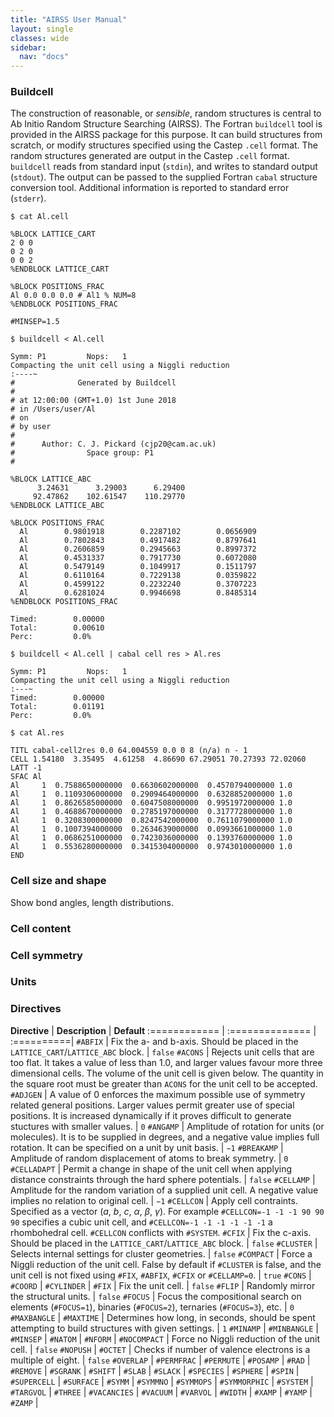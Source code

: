 ```yaml
---
title: "AIRSS User Manual"
layout: single
classes: wide
sidebar:
  nav: "docs"
---
```


### Buildcell

The construction of reasonable, or _sensible_, random structures is central to Ab Initio Random Structure Searching (AIRSS). The Fortran `buildcell` tool is provided in the AIRSS package for this purpose. It can build structures from scratch, or modify structures specified using the Castep `.cell` format. The random structures generated  are output in the Castep `.cell` format. `buildcell` reads from standard input (`stdin`), and writes to standard output (`stdout`). The output can be passed to the supplied Fortran `cabal` structure conversion tool. Additional information is reported to standard error (`stderr`).

```console
$ cat Al.cell

%BLOCK LATTICE_CART
2 0 0
0 2 0
0 0 2
%ENDBLOCK LATTICE_CART

%BLOCK POSITIONS_FRAC
Al 0.0 0.0 0.0 # Al1 % NUM=8
%ENDBLOCK POSITIONS_FRAC

#MINSEP=1.5

$ buildcell < Al.cell

Symm: P1         Nops:   1
Compacting the unit cell using a Niggli reduction
:----~
#              Generated by Buildcell
#
# at 12:00:00 (GMT+1.0) 1st June 2018
# in /Users/user/Al
# on
# by user
#
#      Author: C. J. Pickard (cjp20@cam.ac.uk)
#                Space group: P1
#

%BLOCK LATTICE_ABC
      3.24631      3.29003      6.29400
     92.47862    102.61547    110.29770
%ENDBLOCK LATTICE_ABC

%BLOCK POSITIONS_FRAC
  Al        0.9801918        0.2287102        0.0656909
  Al        0.7802843        0.4917482        0.8797641
  Al        0.2606859        0.2945663        0.8997372
  Al        0.4531337        0.7917730        0.6072080
  Al        0.5479149        0.1049917        0.1511797
  Al        0.6110164        0.7229138        0.0359822
  Al        0.4599122        0.2232240        0.3707223
  Al        0.6281024        0.9946698        0.8485314
%ENDBLOCK POSITIONS_FRAC

Timed:        0.00000
Total:        0.00610
Perc:         0.0%

$ buildcell < Al.cell | cabal cell res > Al.res

Symm: P1         Nops:   1
Compacting the unit cell using a Niggli reduction
:---~
Timed:        0.00000
Total:        0.01191
Perc:         0.0%

$ cat Al.res

TITL cabal-cell2res 0.0 64.004559 0.0 0 8 (n/a) n - 1
CELL 1.54180  3.35495  4.61258  4.86690 67.29051 70.27393 72.02060
LATT -1
SFAC Al
Al     1  0.7588650000000  0.6630602000000  0.4570794000000 1.0
Al     1  0.1109306000000  0.2909464000000  0.6328852000000 1.0
Al     1  0.8626585000000  0.6047508000000  0.9951972000000 1.0
Al     1  0.4688670000000  0.2785197000000  0.3177728000000 1.0
Al     1  0.3208300000000  0.8247542000000  0.7611079000000 1.0
Al     1  0.1007394000000  0.2634639000000  0.0993661000000 1.0
Al     1  0.0686251000000  0.7423036000000  0.1393760000000 1.0
Al     1  0.5536280000000  0.3415304000000  0.9743010000000 1.0
END
```

### Cell size and shape

Show bond angles, length distributions.

### Cell content

### Cell symmetry

### Units

### Directives

**Directive**     | **Description** | **Default**
:============     | :============== | :==========|
`#ABFIX`          | Fix the a- and b-axis. Should be placed in the `LATTICE_CART`/`LATTICE_ABC` block. | `false`
`#ACONS`          | Rejects unit cells that are too flat. It takes a value of less than 1.0, and larger values favour more three dimensional cells. The volume of the unit cell is given below. The quantity in the square root must be greater than `ACONS` for the unit cell to be accepted.
`#ADJGEN`         | A value of 0 enforces the maximum possible use of symmetry related general positions. Larger values permit greater use of special positions. It is increased dynamically if it proves difficult to generate stuctures with smaller values. | `0`
`#ANGAMP`         | Amplitude of rotation for units (or molecules). It is to be supplied in degrees, and a negative value implies full rotation. It can be specified on a unit by unit basis. | `−1`
`#BREAKAMP`       | Amplitude of random displacement of atoms to break symmetry. | `0`
`#CELLADAPT`      | Permit a change in shape of the unit cell when applying distance constraints through the hard sphere potentials. | `false`
`#CELLAMP`        | Amplitude for the random variation of a supplied unit cell. A negative value implies no relation to original cell. | `−1`
`#CELLCON`        | Apply cell contraints. Specified as a vector (*a*, *b*, *c*, *α*, *β*, *γ*). For example `#CELLCON=-1 -1 -1 90 90 90` specifies a cubic unit cell, and `#CELLCON=-1 -1 -1 -1 -1 -1` a rhombohedral cell. `#CELLCON` conflicts with `#SYSTEM`.
`#CFIX`           | Fix the c-axis. Should be placed in the `LATTICE_CART`/`LATTICE_ABC` block. | `false`
`#CLUSTER`        | Selects internal settings for cluster geometries. | `false`
`#COMPACT`        | Force a Niggli reduction of the unit cell. False by default if `#CLUSTER` is false, and the unit cell is not fixed using `#FIX`, `#ABFIX`, `#CFIX` or `#CELLAMP=0`. | `true`
`#CONS`           | 
`#COORD`          |
`#CYLINDER`       |
`#FIX`            | Fix the unit cell. | `false`
`#FLIP`           | Randomly mirror the structural units. | `false`
`#FOCUS`          | Focus the compositional search on elements (`#FOCUS=1`), binaries (`#FOCUS=2`), ternaries (`#FOCUS=3`), etc. | `0`
`#MAXBANGLE`      | 
`#MAXTIME`        | Determines how long, in seconds, should be spent attempting to build structures with given settings. | `1`
`#MINAMP`         | 
`#MINBANGLE`      |
`#MINSEP`         |
`#NATOM`          |
`#NFORM`          |
`#NOCOMPACT`      | Force no Niggli reduction of the unit cell. | `false`
`#NOPUSH`         | 
`#OCTET`          | Checks if number of valence electrons is a multiple of eight. | `false`
`#OVERLAP`        |
`#PERMFRAC`       |
`#PERMUTE`        |
`#POSAMP`         |
`#RAD`            |
`#REMOVE`         |
`#SGRANK`         |
`#SHIFT`          |
`#SLAB`           |
`#SLACK`          |
`#SPECIES`        |
`#SPHERE`         |
`#SPIN`           |
`#SUPERCELL`      |
`#SURFACE`        |
`#SYMM`           |
`#SYMMNO`         |
`#SYMMOPS`        |
`#SYMMORPHIC`     |
`#SYSTEM`         |
`#TARGVOL`        |
`#THREE`          |
`#VACANCIES`      |
`#VACUUM`         |
`#VARVOL`         |
`#WIDTH`          |
`#XAMP`           |
`#YAMP`           |
`#ZAMP`           |
